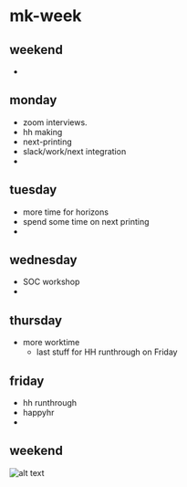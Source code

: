 # mk-week

## weekend
- 


## monday

- zoom interviews.
- hh making
- next-printing
- slack/work/next integration
- 

## tuesday

- more time for horizons
- spend some time on next printing
- 


## wednesday

- SOC workshop
- 
## thursday

- more worktime
    - last stuff for HH runthrough on Friday

## friday

- hh runthrough
- happyhr
- 

## weekend




![alt text](https://files.slack.com/files-pri/T0HTW3H0V-F04R8BHJ7HT/be8f1f26-9be1-4fd6-bdcb-fb9092e79114.jpeg?pub_secret=41b1126e26)
